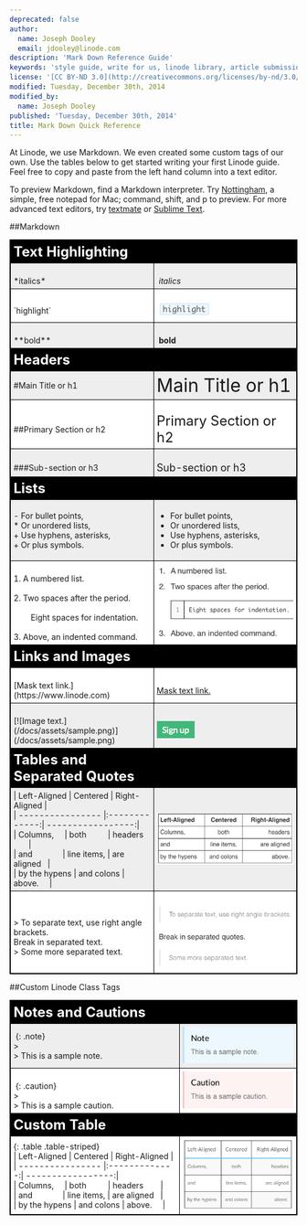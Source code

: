 ```yaml
---
deprecated: false
author:
  name: Joseph Dooley
  email: jdooley@linode.com
description: 'Mark Down Reference Guide'
keywords: 'style guide, write for us, linode library, article submissions, mark down,'
license: '[CC BY-ND 3.0](http://creativecommons.org/licenses/by-nd/3.0/us/)'
modified: Tuesday, December 30th, 2014
modified_by:
  name: Joseph Dooley
published: 'Tuesday, December 30th, 2014'
title: Mark Down Quick Reference
---
```


At Linode, we use Markdown. We even created some custom tags of our own. Use the tables below to get started writing your first Linode guide. Feel free to copy and paste from the left hand column into a text editor.

To preview Markdown, find a Markdown interpreter. Try [Nottingham](http://clickontyler.com/nottingham/), a simple, free notepad for Mac; command, shift, and p to preview. For more advanced text editors, try [textmate](http://macromates.com) or [Sublime Text](http://www.sublimetext.com/).

##Markdown
<head>
<style>
table {
    width:100%;
}
table, th, td {
    border: 1px solid black;
    border-collapse: collapse;
}
th, td {
    padding: 5px;
    text-align: left;
}
table#t01 tr:nth-child(even) {
    background-color: #eee;
}
table#t01 tr:nth-child(odd) {
   background-color:#fff;
}
table#t01 th  {
    background-color: black;
    color: white;
}
</style>
</head>
<table id="t01">
  <tr>
  <th>
  <font size="5">
  Text Highlighting
  </font>
  </th>
  <th>
  </th>
  </tr>
  <tr>
    <td>
    <br>
    *italics* 
    </td>
    <td>
    <br>
    <em>
    &nbsp;italics
    </em> 
    </td>
  </tr>
    <tr>
    <td>
    <br>
    `highlight`
    </td>     
    <td>
    <br>
    <img src="/docs/assets/example-highlight.png"> 
    </td>
  </tr>
  <tr>
    <td>
    <br>
    **bold** 
    </td>     
    <td>
    <br>
    <b>
    &nbsp;bold
    </b> 
    </td>
  </tr>
  <tr>
  <th>
  <font size="5">
  Headers
  </font>
  </th>
  <th></th>
  </tr>
  <tr>
    <td>
    #Main Title or h1 
    </td>     
    <td>
    <font size="6">Main Title or h1</font> 
    </td>
  </tr>
  <tr>
    <td>
    <br>
    ##Primary Section or h2
    </td>     
    <td>
    <br>
    <font size="5">Primary Section or h2</font> 
    </td>
  </tr>
  <tr>
    <td>
    <br>
    ###Sub-section or h3
    </td>     
    <td>
    <br>
    <font size="4">Sub-section or h3</font>
    </td>
  </tr> 
  <tr>
  <th>
  <font size="5">
  Lists
  </font>
  </th>
  <th></th>
  </tr>
    <tr>
    <td>
    - For bullet points,
    <br>
    * Or unordered lists,
    <br>
    + Use hyphens, asterisks,
    <br>
    + Or plus symbols.
    </td>     
    <td>
    <ul>
    <li>For bullet points,</li>
    <li>Or unordered lists,</li>
    <li>Use hyphens, asterisks,</li>
    <li>Or plus symbols.</li>
    </ul>
    </td>
  </tr>
  <tr>
    <td>
    <br>
1.  A numbered list. 
<br>
<br>
2.  Two spaces after the period. 
<br>
<br>       
&nbsp;&nbsp;&nbsp;&nbsp;&nbsp;&nbsp;&nbsp;&nbsp;Eight spaces for indentation. 
<br>
<br>
3.  Above, an indented command. 
    </td>     
    <td>
    <img src="/docs/assets/example-numbered-list.png">
    </td>
  </tr>
  <tr>
    <th>
    <font size="5">
    Links and Images
    </font>
    </th>
    <th></th>
  </tr>
  <tr>
    <td>
    <br>
    [Mask text link.](https://www.linode.com) 
    </td>
    <td>
    <br>
    <a href="https://www.linode.com">Mask text link.</a> 
    </td>
  </tr>
  <tr>
    <td width="50%">
    <br>
    [![Image text.](/docs/assets/sample.png)](/docs/assets/sample.png) 
    </td>
    <td width="50%">
    <br>
    <img src="/docs/assets/example.png"> 
    </td>
  </tr>
  <tr>
  <th>
  <font size="5">
  Tables and Separated Quotes
  </font>
  </th>
  <th></th>
  </tr>
  <tr>
    <td>
| Left-Aligned | Centered     | Right-Aligned |
<br>
| ---------------- |:-------------:| -----------------:|
<br>
| Columns,&nbsp;&nbsp;&nbsp;&nbsp; | both&nbsp;&nbsp;&nbsp;&nbsp;&nbsp;&nbsp;&nbsp;&nbsp;&nbsp;&nbsp;| headers &nbsp;&nbsp;&nbsp;&nbsp;&nbsp;&nbsp;&nbsp;|
<br>
| and &nbsp;&nbsp;&nbsp;&nbsp;&nbsp;&nbsp;&nbsp;&nbsp;&nbsp;&nbsp;&nbsp;&nbsp; | line items, | are aligned &nbsp;&nbsp;|
<br>
| by the hypens | and colons | above. &nbsp;&nbsp;&nbsp; |
    </td>
    <td>
    <img src="/docs/assets/example-markdown-table.png">
    </td>
  </tr>
      <tr>
    <td>
    <br>
    > To separate text, use right angle brackets.
    <br>
    Break in separated text.
    <br>
    > Some more separated text. 
    </td>
    <td>
    <br>
    <img src="/docs/assets/example-separated-quote.png"> 
    </td>    
  </tr>     
</table>

##Custom Linode Class Tags

<table id="t01">
  <tr>
  <th>
  <font size="5">
  Notes and Cautions
  </font>
  </th>
  <th></th>
  </tr>
  <tr>
    <td>
    &nbsp;{: .note}
    <br>>
    <br>> This is a sample note.
    <br>
    </td>
    <td><img src="/docs/assets/example-note.png"></td>      
  </tr>
  <tr>
    <td>
    <br>
    &nbsp;{: .caution}
    <br>>
    <br>> This is a sample caution.
    <br>    
    </td>
    <td>
    <img src="/docs/assets/example-caution.png">
    </td>        
  </tr> 
    <tr>
  <th>
  <font size="5">
  Custom Table
  </font>
  </th>
  <th></th>
  </tr>
  <tr>
    <td>
{: .table .table-striped}
<br>
| Left-Aligned | Centered     | Right-Aligned |
<br>
| ---------------- |:-------------:| -----------------:|
<br>
| Columns,&nbsp;&nbsp;&nbsp;&nbsp; | both&nbsp;&nbsp;&nbsp;&nbsp;&nbsp;&nbsp;&nbsp;&nbsp;&nbsp;&nbsp;| headers &nbsp;&nbsp;&nbsp;&nbsp;&nbsp;&nbsp;&nbsp;|
<br>
| and &nbsp;&nbsp;&nbsp;&nbsp;&nbsp;&nbsp;&nbsp;&nbsp;&nbsp;&nbsp;&nbsp;&nbsp; | line items, | are aligned &nbsp;&nbsp;|
<br>
| by the hypens | and colons | above. &nbsp;&nbsp;&nbsp; |
    </td>
    <td>
    <img src="/docs/assets/example-blue-stripe-table.png">
    </td>
  </tr>  
</table>